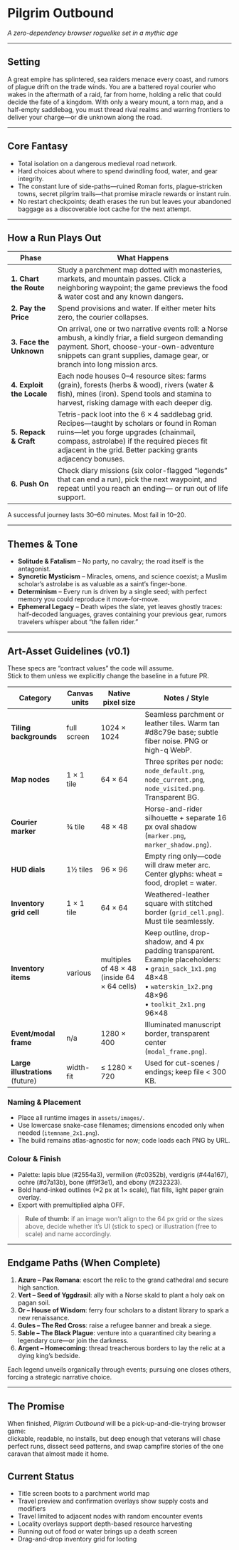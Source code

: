 # Pilgrim Outbound  
*A zero-dependency browser roguelike set in a mythic age*


---

## Setting  
A great empire has splintered, sea raiders menace every coast, and rumors of plague drift on the trade winds.
You are a battered royal courier who wakes in the aftermath of a raid, far from home, holding a relic that could decide the fate of a kingdom. With only a weary mount, a torn map, and a half-empty saddlebag, you must thread rival realms and warring frontiers to deliver your charge—or die unknown along the road.

---

## Core Fantasy  
* Total isolation on a dangerous medieval road network.  
* Hard choices about where to spend dwindling food, water, and gear integrity.  
* The constant lure of side-paths—ruined Roman forts, plague-stricken towns, secret pilgrim trails—that promise miracle rewards or instant ruin.  
* No restart checkpoints; death erases the run but leaves your abandoned baggage as a discoverable loot cache for the next attempt.

---

## How a Run Plays Out  

| Phase | What Happens |
|-------|--------------|
| **1. Chart the Route** | Study a parchment map dotted with monasteries, markets, and mountain passes.  Click a neighboring waypoint; the game previews the food & water cost and any known dangers. |
| **2. Pay the Price** | Spend provisions and water.  If either meter hits zero, the courier collapses. |
| **3. Face the Unknown** | On arrival, one or two narrative events roll: a Norse ambush, a kindly friar, a field surgeon demanding payment.  Short, choose-your-own-adventure snippets can grant supplies, damage gear, or branch into long mission arcs. |
| **4. Exploit the Locale** | Each node houses 0–4 resource sites: farms (grain), forests (herbs & wood), rivers (water & fish), mines (iron).  Spend tools and stamina to harvest, risking damage with each deeper dig. |
| **5. Repack & Craft** | Tetris-pack loot into the 6 × 4 saddlebag grid.  Recipes—taught by scholars or found in Roman ruins—let you forge upgrades (chainmail, compass, astrolabe) if the required pieces fit adjacent in the grid.  Better packing grants adjacency bonuses. |
| **6. Push On** | Check diary missions (six color-flagged “legends” that can end a run), pick the next waypoint, and repeat until you reach an ending— or run out of life support. |

A successful journey lasts 30–60 minutes.  Most fail in 10–20.

---

## Themes & Tone  
* **Solitude & Fatalism** – No party, no cavalry; the road itself is the antagonist.  
* **Syncretic Mysticism** – Miracles, omens, and science coexist; a Muslim scholar’s astrolabe is as valuable as a saint’s finger-bone.  
* **Determinism** – Every run is driven by a single seed; with perfect memory you could reproduce it move-for-move.  
* **Ephemeral Legacy** – Death wipes the slate, yet leaves ghostly traces: half-decoded languages, graves containing your previous gear, rumors travelers whisper about “the fallen rider.”  

---

## Art-Asset Guidelines  (v0.1)
These specs are “contract values” the code will assume.  
Stick to them unless we explicitly change the baseline in a future PR.

| Category | Canvas units | Native pixel size | Notes / Style |
|----------|--------------|-------------------|---------------|
| **Tiling backgrounds** | full screen | 1024 × 1024 | Seamless parchment or leather tiles. Warm tan #d8c79e base; subtle fiber noise. PNG or high-q WebP. |
| **Map nodes** | 1 × 1 tile | 64 × 64 | Three sprites per node: `node_default.png`, `node_current.png`, `node_visited.png`. Transparent BG. |
| **Courier marker** | ¾ tile | 48 × 48 | Horse-and-rider silhouette + separate 16 px oval shadow (`marker.png`, `marker_shadow.png`). |
| **HUD dials** | 1½ tiles | 96 × 96 | Empty ring only—code will draw meter arc. Center glyphs: wheat = food, droplet = water. |
| **Inventory grid cell** | 1 × 1 tile | 64 × 64 | Weathered-leather square with stitched border (`grid_cell.png`). Must tile seamlessly. |
| **Inventory items** | various | multiples of 48 × 48 (inside 64 × 64 cells) | Keep outline, drop-shadow, and 4 px padding transparent. Example placeholders:<br>• `grain_sack_1x1.png` 48×48<br>• `waterskin_1x2.png` 48×96<br>• `toolkit_2x1.png` 96×48 |
| **Event/modal frame** | n/a | 1280 × 400 | Illuminated manuscript border, transparent center (`modal_frame.png`). |
| **Large illustrations** (future) | width-fit | ≤ 1280 × 720 | Used for cut-scenes / endings; keep file < 300 KB. |

### Naming & Placement
* Place all runtime images in `assets/images/`.
* Use lowercase snake-case filenames; dimensions encoded only when needed (`itemname_2x1.png`).
* The build remains atlas-agnostic for now; code loads each PNG by URL.

### Colour & Finish
* Palette: lapis blue (#2554a3), vermilion (#c0352b), verdigris (#44a167), ochre (#d7a13b), bone (#f9f3e1), and ebony (#232323).
* Bold hand-inked outlines (≈2 px at 1× scale), flat fills, light paper grain overlay.
* Export with premultiplied alpha OFF.

> **Rule of thumb:** if an image won’t align to the 64 px grid or the sizes above,
> decide whether it’s UI (stick to spec) or illustration (free to scale) and name accordingly.

---

## Endgame Paths (When Complete)  
1. **Azure – Pax Romana**: escort the relic to the grand cathedral and secure high sanction.
2. **Vert – Seed of Yggdrasil**: ally with a Norse skald to plant a holy oak on pagan soil.  
3. **Or – House of Wisdom**: ferry four scholars to a distant library to spark a new renaissance.
4. **Gules – The Red Cross**: raise a refugee banner and break a siege.  
5. **Sable – The Black Plague**: venture into a quarantined city bearing a legendary cure—or join the darkness.  
6. **Argent – Homecoming**: thread treacherous borders to lay the relic at a dying king’s bedside.

Each legend unveils organically through events; pursuing one closes others, forcing a strategic narrative choice.

---

## The Promise  
When finished, *Pilgrim Outbound* will be a pick-up-and-die-trying browser game:  
clickable, readable, no installs, but deep enough that veterans will chase perfect runs, dissect seed patterns, and swap campfire stories of the one caravan that almost made it home.

## Current Status
- Title screen boots to a parchment world map
- Travel preview and confirmation overlays show supply costs and modifiers
- Travel limited to adjacent nodes with random encounter events
- Locality overlays support depth-based resource harvesting
- Running out of food or water brings up a death screen
- Drag-and-drop inventory grid for looting

